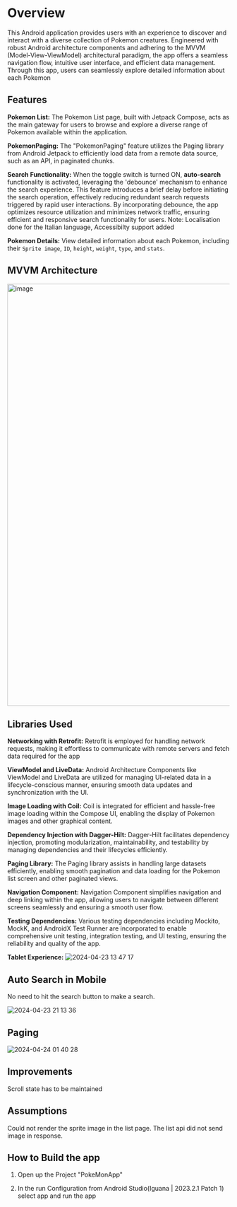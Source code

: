 # Overview

This Android application provides users with an  experience to discover and interact with a diverse collection of Pokemon creatures. Engineered with robust Android architecture components and adhering to the MVVM (Model-View-ViewModel) architectural paradigm, the app offers a seamless navigation flow, intuitive user interface, and efficient data management. Through this app, users can seamlessly explore detailed information about each Pokemon

## Features

**Pokemon List:** The Pokemon List page, built with Jetpack Compose, acts as the main gateway for users to browse and explore a diverse range of Pokemon available within the application. 

**PokemonPaging:** The "PokemonPaging" feature utilizes the Paging library from Android Jetpack to efficiently load data from a remote data source, such as an API, in paginated chunks.

**Search Functionality:** When the toggle switch is turned ON, **auto-search** functionality is activated, leveraging the 'debounce' mechanism to enhance the search experience. This feature introduces a brief delay before initiating the search operation, effectively reducing redundant search requests triggered by rapid user interactions. By incorporating debounce, the app optimizes resource utilization and minimizes network traffic, ensuring efficient and responsive search functionality for users.
Note: Localisation done for the Italian language, Accessibilty support added 

**Pokemon Details:** View detailed information about each Pokemon, including their `Sprite image`, `ID`, `height`, `weight`, `type`, and `stats`.

## MVVM Architecture
<img width="955" alt="image" src="https://github.com/priya006/PokeMonApp/assets/16076524/1d4d910c-8361-42c0-a54f-f627e76885b8">


## Libraries Used

**Networking with Retrofit:** Retrofit is employed for handling network requests, making it effortless to communicate with remote servers and fetch data required for the app

**ViewModel and LiveData:** Android Architecture Components like ViewModel and LiveData are utilized for managing UI-related data in a lifecycle-conscious manner, ensuring smooth data updates and synchronization with the UI.

**Image Loading with Coil:** Coil is integrated for efficient and hassle-free image loading within the Compose UI, enabling the display of Pokemon images and other graphical content.

**Dependency Injection with Dagger-Hilt:** Dagger-Hilt facilitates dependency injection, promoting modularization, maintainability, and testability by managing dependencies and their lifecycles efficiently.

**Paging Library:** The Paging library assists in handling large datasets efficiently, enabling smooth pagination and data loading for the Pokemon list screen and other paginated views.

**Navigation Component:** Navigation Component simplifies navigation and deep linking within the app, allowing users to navigate between different screens seamlessly and ensuring a smooth user flow.

**Testing Dependencies:** Various testing dependencies including  Mockito, MockK, and AndroidX Test Runner are incorporated to enable comprehensive unit testing, integration testing, and UI testing, ensuring the reliability and quality of the app.

**Tablet Experience:**
![2024-04-23 13 47 17](https://github.com/priya006/PokeMonApp/assets/16076524/00acf585-bcbb-4012-a776-7db84e7b4cb6)

## Auto Search in Mobile
No need to hit the search button to make a search. 

![2024-04-23 21 13 36](https://github.com/priya006/PokeMonApp/assets/16076524/2b6f4d0a-cf6d-4441-b702-6a0cbb46fd92)

## Paging

![2024-04-24 01 40 28](https://github.com/priya006/PokeMonApp/assets/16076524/33df0101-5a5f-4512-b69a-cbf3bfc0f71e)

## Improvements

Scroll state has to be maintained

## Assumptions 
Could not render the sprite image in the list page. The list api did not send image in response. 

## How to Build the app
1. Open up the Project "PokeMonApp"

2. In the run Configuration from Android Studio(Iguana | 2023.2.1 Patch 1) select app and run the app
